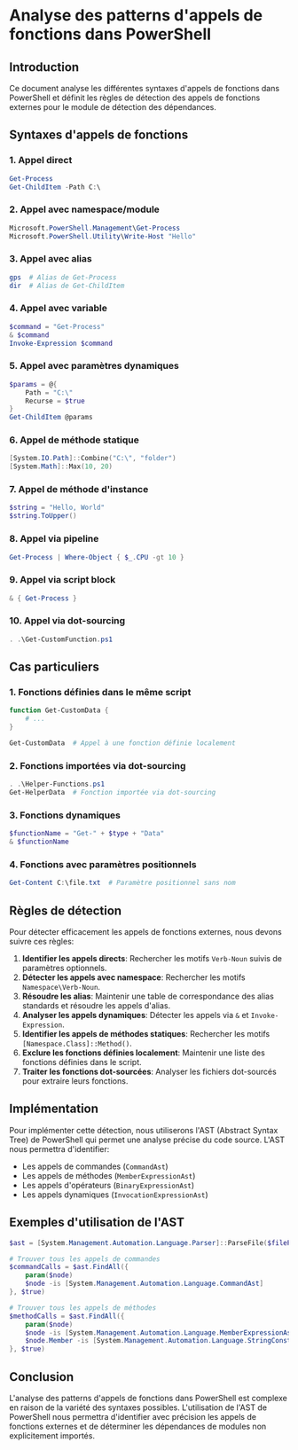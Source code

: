 # Analyse des patterns d'appels de fonctions dans PowerShell

## Introduction

Ce document analyse les différentes syntaxes d'appels de fonctions dans PowerShell et définit les règles de détection des appels de fonctions externes pour le module de détection des dépendances.

## Syntaxes d'appels de fonctions

### 1. Appel direct

```powershell
Get-Process
Get-ChildItem -Path C:\
```

### 2. Appel avec namespace/module

```powershell
Microsoft.PowerShell.Management\Get-Process
Microsoft.PowerShell.Utility\Write-Host "Hello"
```

### 3. Appel avec alias

```powershell
gps  # Alias de Get-Process
dir  # Alias de Get-ChildItem
```

### 4. Appel avec variable

```powershell
$command = "Get-Process"
& $command
Invoke-Expression $command
```

### 5. Appel avec paramètres dynamiques

```powershell
$params = @{
    Path = "C:\"
    Recurse = $true
}
Get-ChildItem @params
```

### 6. Appel de méthode statique

```powershell
[System.IO.Path]::Combine("C:\", "folder")
[System.Math]::Max(10, 20)
```

### 7. Appel de méthode d'instance

```powershell
$string = "Hello, World"
$string.ToUpper()
```

### 8. Appel via pipeline

```powershell
Get-Process | Where-Object { $_.CPU -gt 10 }
```

### 9. Appel via script block

```powershell
& { Get-Process }
```

### 10. Appel via dot-sourcing

```powershell
. .\Get-CustomFunction.ps1
```

## Cas particuliers

### 1. Fonctions définies dans le même script

```powershell
function Get-CustomData {
    # ...
}

Get-CustomData  # Appel à une fonction définie localement
```

### 2. Fonctions importées via dot-sourcing

```powershell
. .\Helper-Functions.ps1
Get-HelperData  # Fonction importée via dot-sourcing
```

### 3. Fonctions dynamiques

```powershell
$functionName = "Get-" + $type + "Data"
& $functionName
```

### 4. Fonctions avec paramètres positionnels

```powershell
Get-Content C:\file.txt  # Paramètre positionnel sans nom
```

## Règles de détection

Pour détecter efficacement les appels de fonctions externes, nous devons suivre ces règles:

1. **Identifier les appels directs**: Rechercher les motifs `Verb-Noun` suivis de paramètres optionnels.
2. **Détecter les appels avec namespace**: Rechercher les motifs `Namespace\Verb-Noun`.
3. **Résoudre les alias**: Maintenir une table de correspondance des alias standards et résoudre les appels d'alias.
4. **Analyser les appels dynamiques**: Détecter les appels via `&` et `Invoke-Expression`.
5. **Identifier les appels de méthodes statiques**: Rechercher les motifs `[Namespace.Class]::Method()`.
6. **Exclure les fonctions définies localement**: Maintenir une liste des fonctions définies dans le script.
7. **Traiter les fonctions dot-sourcées**: Analyser les fichiers dot-sourcés pour extraire leurs fonctions.

## Implémentation

Pour implémenter cette détection, nous utiliserons l'AST (Abstract Syntax Tree) de PowerShell qui permet une analyse précise du code source. L'AST nous permettra d'identifier:

- Les appels de commandes (`CommandAst`)
- Les appels de méthodes (`MemberExpressionAst`)
- Les appels d'opérateurs (`BinaryExpressionAst`)
- Les appels dynamiques (`InvocationExpressionAst`)

## Exemples d'utilisation de l'AST

```powershell
$ast = [System.Management.Automation.Language.Parser]::ParseFile($filePath, [ref]$null, [ref]$null)

# Trouver tous les appels de commandes
$commandCalls = $ast.FindAll({
    param($node)
    $node -is [System.Management.Automation.Language.CommandAst]
}, $true)

# Trouver tous les appels de méthodes
$methodCalls = $ast.FindAll({
    param($node)
    $node -is [System.Management.Automation.Language.MemberExpressionAst] -and
    $node.Member -is [System.Management.Automation.Language.StringConstantExpressionAst]
}, $true)
```

## Conclusion

L'analyse des patterns d'appels de fonctions dans PowerShell est complexe en raison de la variété des syntaxes possibles. L'utilisation de l'AST de PowerShell nous permettra d'identifier avec précision les appels de fonctions externes et de déterminer les dépendances de modules non explicitement importés.
